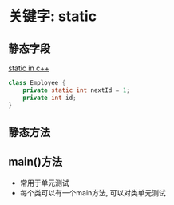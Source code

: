 # 关键字: static

##  静态字段

[static in c++]()

```java
class Employee {
    private static int nextId = 1;
    private int id;
}
```

## 静态方法

## main()方法

- 常用于单元测试
- 每个类可以有一个main方法, 可以对类单元测试
